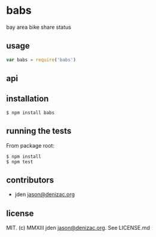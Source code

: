 # babs
bay area bike share status

## usage
```js
var babs = require('babs')
```


## api


## installation

    $ npm install babs


## running the tests

From package root:

    $ npm install
    $ npm test


## contributors

- jden <jason@denizac.org>


## license

MIT. (c) MMXIII jden <jason@denizac.org>. See LICENSE.md
